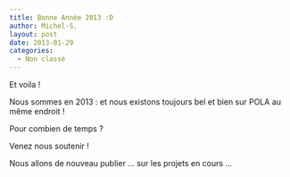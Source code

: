 ```yaml
---
title: Bonne Année 2013 :D
author: Michel-S.
layout: post
date: 2013-01-29
categories:
  - Non classé
---
```

Et voila !

Nous sommes en 2013 : et nous existons toujours bel et bien sur POLA au même endroit !

Pour combien de temps ?

Venez nous soutenir !

Nous allons de nouveau publier &#8230; sur les projets en cours &#8230;

&nbsp;
